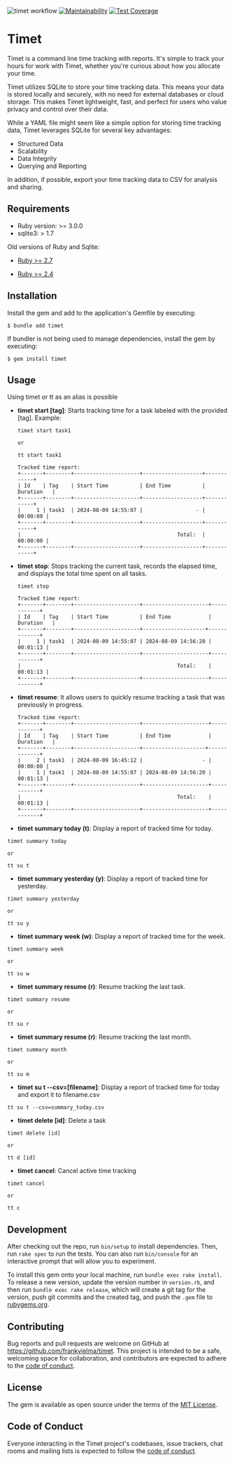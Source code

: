 ![timet workflow](https://github.com/frankvielma/timet/actions/workflows/ci.yml/badge.svg)
[![Maintainability](https://api.codeclimate.com/v1/badges/44d57b6c561b9be717f5/maintainability)](https://codeclimate.com/github/frankvielma/timet/maintainability)
[![Test Coverage](https://api.codeclimate.com/v1/badges/44d57b6c561b9be717f5/test_coverage)](https://codeclimate.com/github/frankvielma/timet/test_coverage)

# Timet

Timet is a command line time tracking with reports. It's simple to track your hours for work with Timet, whether you're curious about how you allocate your time.

Timet utilizes SQLite to store your time tracking data. This means your data is stored locally and securely, with no need for external databases or cloud storage. This makes Timet lightweight, fast, and perfect for users who value privacy and control over their data.

While a YAML file might seem like a simple option for storing time tracking data, Timet leverages SQLite for several key advantages:

- Structured Data
- Scalability
- Data Integrity
- Querying and Reporting

In addition, if possible, export your time tracking data to CSV for analysis and sharing.

## Requirements

* Ruby version: >= 3.0.0
* sqlite3: > 1.7


Old versions of Ruby and Sqlite:

* [Ruby >= 2.7](https://github.com/frankvielma/timet/tree/ruby-2.7.0)

* [Ruby >= 2.4](https://github.com/frankvielma/timet/tree/ruby-2.4.0)



## Installation

Install the gem and add to the application's Gemfile by executing:

    $ bundle add timet

If bundler is not being used to manage dependencies, install the gem by executing:

    $ gem install timet

## Usage

Using timet or tt as an alias is possible

- **timet start [tag]**: Starts tracking time for a task labeled with the provided [tag]. Example:
    ```shell
    timet start task1

    or 

    tt start task1
    ```

    ```
    Tracked time report:
    +-------+--------+---------------------+-------------------+------------+
    | Id    | Tag    | Start Time          | End Time          | Duration   |
    +-------+--------+---------------------+-------------------+------------+
    |     1 | task1  | 2024-08-09 14:55:07 |                 - |   00:00:00 |
    +-------+--------+---------------------+-------------------+------------+
    |                                                  Total:  |   00:00:00 |
    +-------+--------+---------------------+-------------------+------------+
    ```

- **timet stop**: Stops tracking the current task, records the elapsed time, and displays the total time spent on all tasks.

    ```shell
    timet stop
    ```

    ```
    Tracked time report:
    +-------+--------+---------------------+---------------------+------------+
    | Id    | Tag    | Start Time          | End Time            | Duration   |
    +-------+--------+---------------------+--------------------+-------------+
    |     1 | task1  | 2024-08-09 14:55:07 | 2024-08-09 14:56:20 |   00:01:13 |
    +-------+--------+---------------------+---------------------+------------+
    |                                                  Total:    |   00:01:13 |
    +-------+--------+---------------------+---------------------+------------+
    ```

- **timet resume**: It allows users to quickly resume tracking a task that was previously in progress.
    ```
    Tracked time report:
    +-------+--------+---------------------+---------------------+------------+
    | Id    | Tag    | Start Time          | End Time            | Duration   |
    +-------+--------+---------------------+--------------------+-------------+
    |     2 | task1  | 2024-08-09 16:45:12 |                   - |   00:00:00 |
    |     1 | task1  | 2024-08-09 14:55:07 | 2024-08-09 14:56:20 |   00:01:13 |
    +-------+--------+---------------------+---------------------+------------+
    |                                                  Total:    |   00:01:13 |
    +-------+--------+---------------------+---------------------+------------+
    ```

- **timet summary today (t)**: Display a report of tracked time for today.

```shell
timet summary today

or

tt su t
```

- **timet summary yesterday (y)**: Display a report of tracked time for yesterday.

```shell
timet summary yesterday

or

tt su y
```

- **timet summary week (w)**: Display a report of tracked time for the week.

```shell
timet summary week

or

tt su w
```

- **timet summary resume (r)**: Resume tracking the last task.

```shell
timet summary resume

or

tt su r
```

- **timet summary resume (r)**: Resume tracking the last month.

```shell
timet summary month

or

tt su m
```

- **timet su t --csv=[filename]**:  Display a report of tracked time for today and export it to filename.csv

```shell
tt su t --csv=summary_today.csv
```

- **timet delete [id]**: Delete a task

```shell
timet delete [id]

or

tt d [id]
```

- **timet cancel**: Cancel active time tracking

```shell
timet cancel

or

tt c
```


## Development

After checking out the repo, run `bin/setup` to install dependencies. Then, run `rake spec` to run the tests. You can also run `bin/console` for an interactive prompt that will allow you to experiment.

To install this gem onto your local machine, run `bundle exec rake install`. To release a new version, update the version number in `version.rb`, and then run `bundle exec rake release`, which will create a git tag for the version, push git commits and the created tag, and push the `.gem` file to [rubygems.org](https://rubygems.org).

## Contributing

Bug reports and pull requests are welcome on GitHub at https://github.com/frankvielma/timet. This project is intended to be a safe, welcoming space for collaboration, and contributors are expected to adhere to the [code of conduct](https://github.com/frankvielma/timet/blob/master/CODE_OF_CONDUCT.md).

## License

The gem is available as open source under the terms of the [MIT License](https://opensource.org/licenses/MIT).

## Code of Conduct

Everyone interacting in the Timet project's codebases, issue trackers, chat rooms and mailing lists is expected to follow the [code of conduct](https://github.com/frankvielma/timet/blob/master/CODE_OF_CONDUCT.md).
